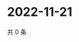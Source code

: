 # 2022-11-21

共 0 条

<!-- BEGIN WEIBO -->
<!-- 最后更新时间 Mon Nov 21 2022 01:13:04 GMT+0800 (China Standard Time) -->

<!-- END WEIBO -->
